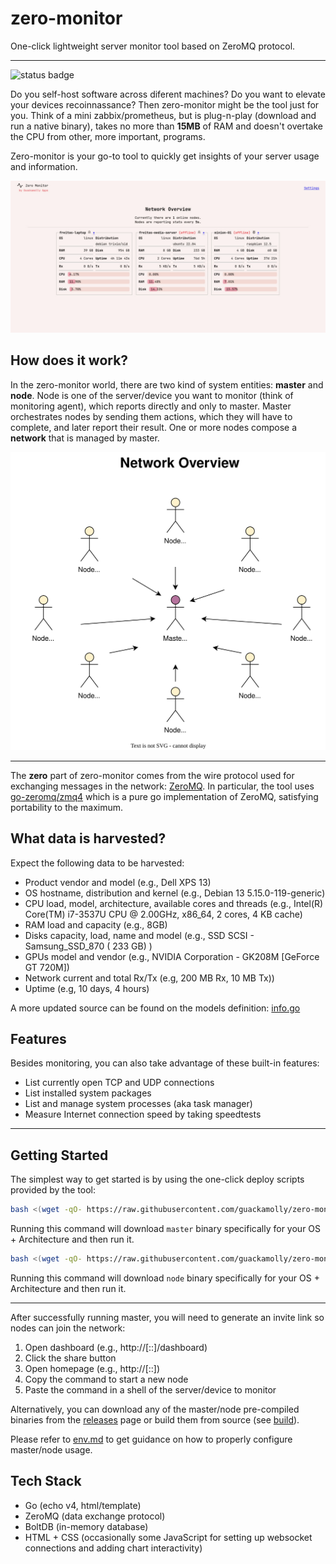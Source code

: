 # zero-monitor

One-click lightweight server monitor tool based on ZeroMQ protocol.

---

![status badge](https://img.shields.io/badge/status-beta-green)

Do you self-host software across diferent machines? Do you want to elevate your devices recoinnassance? Then zero-monitor might be the tool just for you.
Think of a mini zabbix/prometheus, but is plug-n-play (download and run a native binary), takes no more than **15MB** of RAM and doesn't overtake the CPU from other, more important, programs.

Zero-monitor is your go-to tool to quickly get insights of your server usage and information.

![screenshot of my own network nodes overview](art/screenshots/network-overview.png)

## How does it work?

In the zero-monitor world, there are two kind of system entities: **master** and **node**. Node is one of the server/device you want to monitor (think of monitoring agent), which reports directly and only to master. Master orchestrates nodes by sending them actions, which they will have to complete, and later report their result. One or more nodes compose a **network** that is managed by master.

![overview of a sample network of nodes](docs/static/network-overview.svg)

---

The **zero** part of zero-monitor comes from the wire protocol used for exchanging messages in the network: [ZeroMQ](https://zeromq.org/). In particular, the tool uses [go-zeromq/zmq4](https://github.com/go-zeromq/zmq4) which is a pure go implementation of ZeroMQ, satisfying portability to the maximum.

## What data is harvested?

Expect the following data to be harvested:

- Product vendor and model (e.g., Dell XPS 13)
- OS hostname, distribution and kernel (e.g., Debian 13 5.15.0-119-generic)
- CPU load, model, architecture, available cores and threads (e.g., Intel(R) Core(TM) i7-3537U CPU @ 2.00GHz, x86_64, 2 cores, 4 KB cache)
- RAM load and capacity (e.g., 8GB)
- Disks capacity, load, name and model (e.g., SSD SCSI - Samsung_SSD_870 ( 233 GB) )
- GPUs model and vendor (e.g., NVIDIA Corporation - GK208M [GeForce GT 720M])
- Network current and total Rx/Tx (e.g, 200 MB Rx, 10 MB Tx))
- Uptime (e.g, 10 days, 4 hours)

A more updated source can be found on the models definition: [info.go](internal/data/models/info.go)

## Features

Besides monitoring, you can also take advantage of these built-in features:

- List currently open TCP and UDP connections
- List installed system packages
- List and manage system processes (aka task manager)
- Measure Internet connection speed by taking speedtests

---

## Getting Started

The simplest way to get started is by using the one-click deploy scripts provided by the tool:

```bash
bash <(wget -qO- https://raw.githubusercontent.com/guackamolly/zero-monitor/refs/heads/master/.github/get-master)
```

Running this command will download `master` binary specifically for your OS + Architecture and then run it.

```bash
bash <(wget -qO- https://raw.githubusercontent.com/guackamolly/zero-monitor/refs/heads/master/.github/get-node)
```

Running this command will download `node` binary specifically for your OS + Architecture and then run it.

---

After successfully running master, you will need to generate an invite link so nodes can join the network:

1. Open dashboard (e.g., http://[::]/dashboard)
2. Click the share button
3. Open homepage (e.g., http://[::])
4. Copy the command to start a new node
5. Paste the command in a shell of the server/device to monitor 

Alternatively, you can download any of the master/node pre-compiled binaries from the [releases](https://github.com/guackamolly/zero-monitor/releases) page or build them from source (see [build](tools/build)).

Please refer to [env.md](docs/env.md) to get guidance on how to properly configure master/node usage.

## Tech Stack

- Go (echo v4, html/template)
- ZeroMQ (data exchange protocol)
- BoltDB (in-memory database)
- HTML + CSS (occasionally some JavaScript for setting up websocket connections and adding chart interactivity)